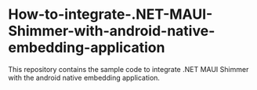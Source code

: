 # How-to-integrate-.NET-MAUI-Shimmer-with-android-native-embedding-application
This repository contains the sample code to integrate .NET MAUI Shimmer with the android native embedding application.
